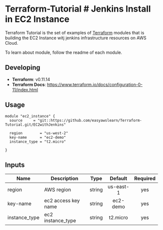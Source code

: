 # Terraform-Tutorial # Jenkins Install in EC2 Instance


Terraform Tutorial is the set of examples of [Terraform](https://www.terraform.io/) modules that is building the EC2 Instance witj jenkins
infrastructure resources on AWS Cloud.

To learn about module, follow the readme of each module.

## Developing

- **Terraform**: v0.11.14
- **Terraform Docs**: https://www.terraform.io/docs/configuration-0-11/index.html

## Usage

```hcl
module "ec2_instance" {
  source     = "git::https://github.com/easyawslearn/Terraform-Tutorial.git/EC2withJenkins"

  region        = "us-west-2"
  key-name      = "ec2-demo"
  instance_type = "t2.micro"

}
```

## Inputs

| Name | Description | Type | Default | Required |
|------|-------------|:----:|:-----:|:-----:|
| region | AWS region | string | us-east-1 | yes |
| key-name | ec2 access key name | string | ec2-demo | yes |
| instance_type | ec2 instance_type | string | t2.micro | yes |
